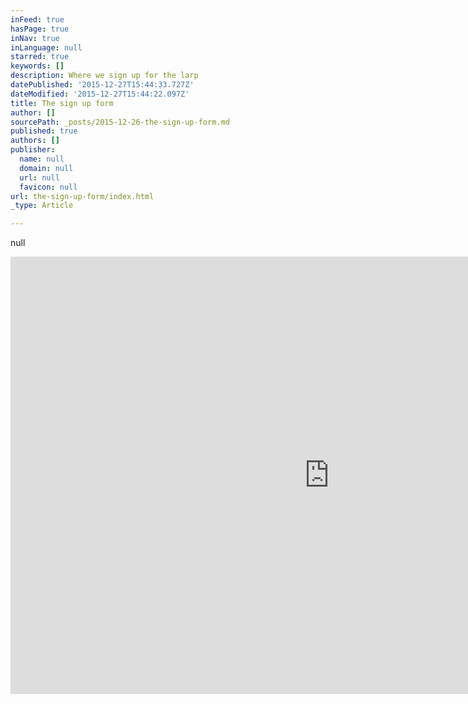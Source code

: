 ```yaml
---
inFeed: true
hasPage: true
inNav: true
inLanguage: null
starred: true
keywords: []
description: Where we sign up for the larp
datePublished: '2015-12-27T15:44:33.727Z'
dateModified: '2015-12-27T15:44:22.097Z'
title: The sign up form
author: []
sourcePath: _posts/2015-12-26-the-sign-up-form.md
published: true
authors: []
publisher:
  name: null
  domain: null
  url: null
  favicon: null
url: the-sign-up-form/index.html
_type: Article

---
```

null

<iframe src="https://docs.google.com/forms/d/1jn5pT9ZrdPiSGtR1-Qk9KJ9wQRA_BvRp1E5Mgml2xmY/viewform?embedded=true" width="1020" height="700" frameborder="0" style=""></iframe>